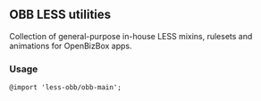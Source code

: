 ## OBB LESS utilities

Collection of general-purpose in-house LESS mixins, rulesets and animations for OpenBizBox apps.

### Usage

```
@import 'less-obb/obb-main';
```
